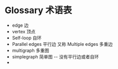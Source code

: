 # Glossary 术语表

- edge 边
- vertex 顶点
- Self-loop 自环
- Parallel edges 平行边 又称 Multiple edges 多重边
- multigraph 多重图
- simplegraph 简单图 -- 没有平行边或者自环
-
